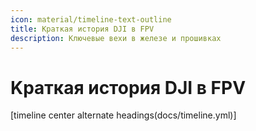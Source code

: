 ```yaml
---
icon: material/timeline-text-outline
title: Kраткая история DJI в FPV
description: Ключевые вехи в железе и прошивках
---
```


# Kраткая история DJI в FPV

[timeline center alternate headings(docs/timeline.yml)]